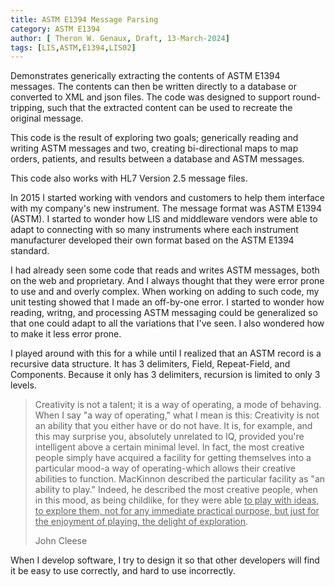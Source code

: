 ```yaml
---
title: ASTM E1394 Message Parsing
category: ASTM E1394
author: [ Theron W. Genaux, Draft, 13-March-2024]
tags: [LIS,ASTM,E1394,LIS02]
---
```


Demonstrates generically extracting the contents of ASTM  E1394 messages. The contents can then be written directly to a database or converted to XML and json files. The code was designed to support round-tripping, such that the extracted content can be used to recreate the original message.

This code is the result of exploring two goals; generically reading and writing ASTM messages and two, creating bi-directional maps to map orders, patients, and results between a database and ASTM messages. 

This code also works with HL7 Version 2.5 message files.

In 2015 I started working with vendors and customers to help them interface with my company's new instrument. The message format was ASTM E1394 (ASTM). I started to wonder how LIS and middleware vendors were able to adapt to connecting with so many instruments where each instrument manufacturer developed their own format based on the ASTM E1394 standard.

I had already seen some code that reads and writes ASTM messages, both on the web and proprietary. And I always thought that they were error prone to use and and overly complex. When working on adding to such code, my unit testing showed that I made an off-by-one error. I started to wonder how reading, writng, and processing ASTM messaging could be generalized so that one could adapt to all the variations that I've seen. I also wondered how to make it less error prone.

I played around with this for a while until I realized that an ASTM record is a recursive data structure. It has 3 delimiters, Field, Repeat-Field, and Components. Because it only has 3 delimiters, recursion is limited to only 3 levels.

> Creativity is not a talent; it is a way of operating, a mode of behaving. When I say "a way of operating," what I mean is this: Creativity is not an ability that you either have or do not have. It is, for example, and this may surprise you, absolutely unrelated to IQ, provided you're intelligent above a certain minimal level. In fact, the most creative people simply have acquired a facility for getting themselves into a particular mood-a way of operating-which allows their creative abilities to function. MacKinnon described the particular facility as "an ability to play." Indeed, he described the most creative people, when in this mood, as being childlike, for they were able <u>to play with ideas, to explore them, not for any immediate practical purpose, but just for the enjoyment of playing, the delight of exploration</u>.
>
> John Cleese

When I develop software, I try to design it so that other developers will find it be easy to use correctly, and hard to use incorrectly. 

